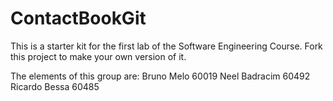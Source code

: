 # ContactBookGit
This is a starter kit for the first lab of the Software Engineering Course.
Fork this project to make your own version of it.

The elements of this group are:
Bruno Melo 60019
Neel Badracim 60492
Ricardo Bessa 60485

